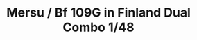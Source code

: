 ---
title: "Mersu / Bf 109G in Finland Dual Combo 1/48"
price: 6500 
desc: "LIMITED EDITION, Mersu / Bf 109G in Finland Dual Combo 1/48, razmera: 1/48"
img_path: "/assets/img/11114.jpg"
brand: EDUARD
available: false
special_offer: false
new: false
soon: false
cat: "Plasticne-Makete"
subcat: "PM-EDUARD"
subsubcat: ""
sifra: "11114"
---